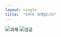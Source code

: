 ```yaml
---
layout: single
title:  "5주차 과제입니다"
---
```


![과제](/<repository-name>/docs/assets/images/homework.png)
![성공](/<repository-name>/docs/assets/images/success.png)
